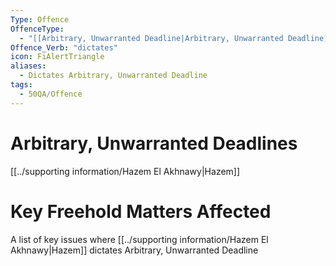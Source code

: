 ```yaml
---
Type: Offence
OffenceType:
  - "[[Arbitrary, Unwarranted Deadline|Arbitrary, Unwarranted Deadline]]"
Offence_Verb: "dictates"
icon: FiAlertTriangle
aliases:
  - Dictates Arbitrary, Unwarranted Deadline
tags:
  - 50QA/Offence
---
```

# Arbitrary, Unwarranted Deadlines

[[../supporting information/Hazem El Akhnawy|Hazem]]

# Key Freehold Matters Affected
A list of key issues where [[../supporting information/Hazem El Akhnawy|Hazem]] dictates Arbitrary, Unwarranted Deadline